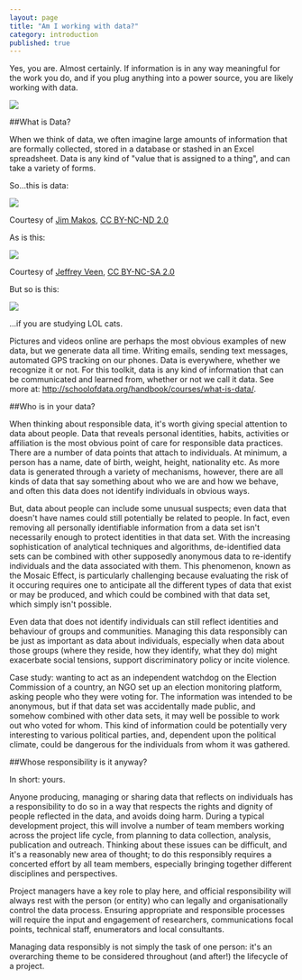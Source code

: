 ```yaml
---
layout: page
title: "Am I working with data?"
category: introduction
published: true
---
```




Yes, you are. Almost certainly. If information is in any way meaningful for the work you do, and if you plug anything into a power source, you are likely working with data.

![]({{site.baseurl}}/assets/1.2.work-with-data-diagram.jpg)

##What is Data?

When we think of data, we often imagine large amounts of information that are formally collected, stored in a database or stashed in an Excel spreadsheet. Data is any kind of "value that is assigned to a thing", and can take a variety of forms.

So...this is data:

![]({{site.baseurl}}/assets/1.2.what-is-data-1.jpg)

Courtesy of [Jim Makos](https://flic.kr/p/mZfRiz), [CC BY-NC-ND 2.0](https://creativecommons.org/licenses/by-nc-nd/2.0/)

As is this:

![]({{site.baseurl}}/assets/1.2.what-is-data-2.png)

Courtesy of [Jeffrey Veen](https://www.flickr.com/photos/veen/490313317/), [CC BY-NC-SA 2.0](https://creativecommons.org/licenses/by-nc-sa/2.0/)

But so is this:

![]({{site.baseurl}}/assets/1.2.what-is-data-3.jpeg)

...if you are studying LOL cats.  

Pictures and videos online are perhaps the most obvious examples of new data, but we generate data all time. Writing emails, sending text messages, automated GPS tracking on our phones. Data is everywhere, whether we recognize it or not. For this toolkit, data is any kind of information that can be communicated and learned from, whether or not we call it data. See more at: http://schoolofdata.org/handbook/courses/what-is-data/.

##Who is in your data?

When thinking about responsible data, it's worth giving special attention to data about people. Data that reveals personal identities, habits, activities or affiliation is the most obvious point of care for responsible data practices. There are a number of data points that attach to individuals. At minimum, a person has a name, date of birth, weight, height, nationality etc. As more data is generated through a variety of mechanisms, however, there are all kinds of data that say something about who we are and how we behave, and often this data does not identify individuals in obvious ways.

But, data about people can include some unusual suspects; even data that doesn't have names could still potentially be related to people. In fact, even removing all personally identifiable information from a data set isn't necessarily enough to protect identities in that data set. With the increasing sophistication of analytical techniques and algorithms, de-identified data sets can be combined with other supposedly anonymous data to re-identify individuals and the data associated with them. This phenomenon, known as the Mosaic Effect, is particularly challenging because evaluating the risk of it occuring requires one to anticipate all the different types of data that exist or may be produced, and which could be combined with that data set, which simply isn't possible.

Even data that does not identify individuals can still reflect identities and behaviour of groups and communities. Managing this data responsibly can be just as important as data about individuals, especially when data about those groups (where they reside, how they identify, what they do) might exacerbate social tensions, support discriminatory policy or incite violence.

Case study: wanting to act as an independent watchdog on the Election Commission of a country, an NGO set up an election monitoring platform, asking people who they were voting for. The information was intended to be anonymous, but if that data set was accidentally made public, and somehow combined with other data sets, it may well be possible to work out who voted for whom. This kind of information could be potentially very interesting to various political parties, and, dependent upon the political climate, could be dangerous for the individuals from whom it was gathered.

##Whose responsibility is it anyway?

In short: yours.

Anyone producing, managing or sharing data that reflects on individuals has a responsibility to do so in a way that respects the rights and dignity of people reflected in the data, and avoids doing harm. During a typical development project, this will involve a number of team members working across the project life cycle, from planning to data collection, analysis, publication and outreach. Thinking about these issues can be difficult, and it's a reasonably new area of thought; to do this responsibly requires a concerted effort by all team members, especially bringing together different disciplines and perspectives.

Project managers have a key role to play here, and official responsibility will always rest with the person (or entity) who can legally and organisationally control the data process. Ensuring appropriate and responsible processes will require the input and engagement of researchers, communications focal points, technical staff, enumerators and local consultants.

Managing data responsibly is not simply the task of one person: it's an overarching theme to be considered throughout (and after!) the lifecycle of a project.
